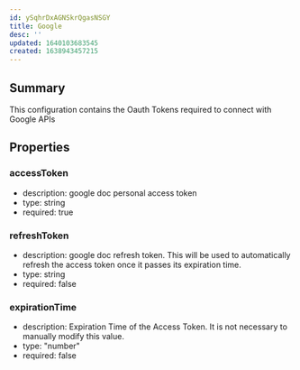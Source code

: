 ```yaml
---
id: ySqhrDxAGNSkrQgasNSGY
title: Google
desc: ''
updated: 1640103683545
created: 1638943457215
---
```


## Summary

This configuration contains the Oauth Tokens required to connect with Google APIs

## Properties

### accessToken
- description: google doc personal access token
- type: string
- required: true

### refreshToken

- description: google doc refresh token. This will be used to automatically refresh the access token once it passes its expiration time.
- type: string
- required: false

### expirationTime

- description: Expiration Time of the Access Token. It is not necessary to manually modify this value.
- type: "number"
- required: false


